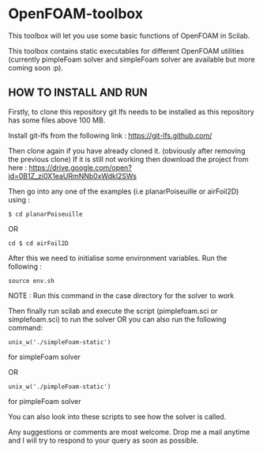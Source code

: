 # OpenFOAM-toolbox
This toolbox will let you use some basic functions of OpenFOAM in Scilab.

This toolbox contains static executables for different OpenFOAM utilities (currently pimpleFoam solver and simpleFoam solver are available but more coming soon :p). 

## HOW TO INSTALL AND RUN

Firstly, to clone this repository git lfs needs to be installed as this repository has some files above 100 MB.

Install git-lfs from the following link : https://git-lfs.github.com/

Then clone again if you have already cloned it. (obviously after removing the previous clone)
If it is still not working then download the project from here : https://drive.google.com/open?id=0B1Z_zi0X1eaURmNNb0xWdkl2SWs

Then go into any one of the examples (i.e planarPoiseuille or airFoil2D) using :

```
$ cd planarPoiseuille 
```
OR 
```
cd $ cd airFoil2D
```
After this we need to initialise some environment variables. Run the following :

```
source env.sh
```
NOTE : Run this command in the case directory for the solver to work 

Then finally run scilab and execute the script (pimplefoam.sci or simplefoam.sci) to run the solver OR you can also run the following command:
```
unix_w('./simpleFoam-static')
```
for simpleFoam solver

OR 
```
unix_w('./pimpleFoam-static')
```
for pimpleFoam solver

You can also look into these scripts to see how the solver is called.

Any suggestions or comments are most welcome. Drop me a mail anytime and I will try to respond to your query as soon as possible.



